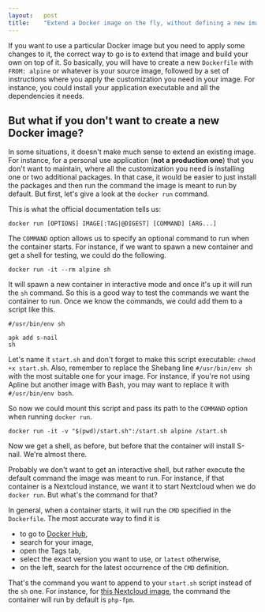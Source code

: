```yaml
---
layout:   post
title:    "Extend a Docker image on the fly, without defining a new image"
---
```

If you want to use a particular Docker image but you need to apply some changes to it, the correct way to go is to extend that image and build your own on top of it. So basically, you will have to create a new `Dockerfile` with `FROM: alpine` or whatever is your source image, followed by a set of instructions where you apply the customization you need in your image. For instance, you could install your application executable and all the dependencies it needs.

## But what if you don't want to create a new Docker image?
In some situations, it doesn't make much sense to extend an existing image. For instance, for a personal use application (**not a production one**) that you don't want to maintain, where all the customization you need is installing one or two additional packages. In that case, it would be easier to just install the packages and then run the command the image is meant to run by default. But first, let's give a look at the `docker run` command.

This is what the official documentation tells us:

```
docker run [OPTIONS] IMAGE[:TAG|@DIGEST] [COMMAND] [ARG...]
```

The `COMMAND` option allows us to specify an optional command to run when the container starts. For instance, if we want to spawn a new container and get a shell for testing, we could do the following.

```
docker run -it --rm alpine sh
```

It will spawn a new container in interactive mode and once it's up it will run the `sh` command. So this is a good way to test the commands we want the container to run. Once we know the commands, we could add them to a script like this.

```
#/usr/bin/env sh

apk add s-nail
sh
```

Let's name it `start.sh` and don't forget to make this script executable: `chmod +x start.sh`. Also, remember to replace the Shebang line `#/usr/bin/env sh` with the most suitable one for your image. For instance, if you're not using Apline but another image with Bash, you may want to replace it with `#/usr/bin/env bash`.

So now we could mount this script and pass its path to the `COMMAND` option when running `docker run`.

```
docker run -it -v "$(pwd)/start.sh":/start.sh alpine /start.sh
```

Now we get a shell, as before, but before that the container will install S-nail. We're almost there.

Probably we don't want to get an interactive shell, but rather execute the default command the image was meant to run. For instance, if that container is a Nextcloud instance, we want it to start Nextcloud when we do `docker run`. But what's the command for that?

In general, when a container starts, it will run the `CMD` specified in the `Dockerfile`. The most accurate way to find it is

* to go to [Docker Hub](https://hub.docker.com/),
* search for your image,
* open the Tags tab,
* select the exact version you want to use, or `latest` otherwise,
* on the left, search for the latest occurrence of the `CMD` definition.

That's the command you want to append to your `start.sh` script instead of the `sh` one. For instance, for [this Nextcloud image](https://hub.docker.com/layers/nextcloud/library/nextcloud/stable-fpm-alpine/images/sha256-5aded1c55b126768ed6f54c5ff30b4622432198905b47f12c052d87d9cb6131e?context=explore), the command the container will run by default is `php-fpm`.
